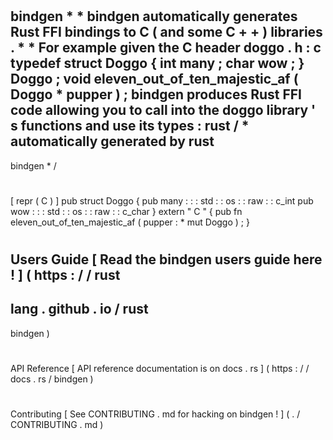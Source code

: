 #
bindgen
*
*
bindgen
automatically
generates
Rust
FFI
bindings
to
C
(
and
some
C
+
+
)
libraries
.
*
*
For
example
given
the
C
header
doggo
.
h
:
c
typedef
struct
Doggo
{
int
many
;
char
wow
;
}
Doggo
;
void
eleven_out_of_ten_majestic_af
(
Doggo
*
pupper
)
;
bindgen
produces
Rust
FFI
code
allowing
you
to
call
into
the
doggo
library
'
s
functions
and
use
its
types
:
rust
/
*
automatically
generated
by
rust
-
bindgen
*
/
#
[
repr
(
C
)
]
pub
struct
Doggo
{
pub
many
:
:
:
std
:
:
os
:
:
raw
:
:
c_int
pub
wow
:
:
:
std
:
:
os
:
:
raw
:
:
c_char
}
extern
"
C
"
{
pub
fn
eleven_out_of_ten_majestic_af
(
pupper
:
*
mut
Doggo
)
;
}
#
#
Users
Guide
[
Read
the
bindgen
users
guide
here
!
]
(
https
:
/
/
rust
-
lang
.
github
.
io
/
rust
-
bindgen
)
#
#
API
Reference
[
API
reference
documentation
is
on
docs
.
rs
]
(
https
:
/
/
docs
.
rs
/
bindgen
)
#
#
Contributing
[
See
CONTRIBUTING
.
md
for
hacking
on
bindgen
!
]
(
.
/
CONTRIBUTING
.
md
)
